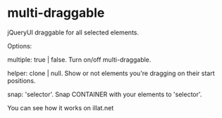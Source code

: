 # multi-draggable
jQueryUI draggable for all selected elements.

Options:

multiple: true | false. Turn on/off multi-draggable.

helper: clone | null. Show or not elements you're dragging on their start positions. 

snap: 'selector'. Snap CONTAINER with your elements to 'selector'. 

You can see how it works on illat.net
